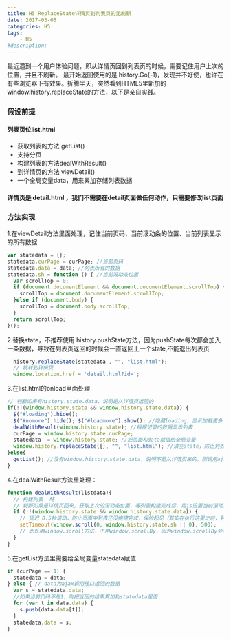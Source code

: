 ```yaml
---
title: H5 ReplaceState详情页到列表页的无刷新
date: 2017-03-05
categories: H5
tags: 
    - H5
#description: 
---
```


最近遇到一个用户体验问题，即从详情页回到列表页的时候，需要记住用户上次的位置，并且不刷新。
最开始返回使用的是 history.Go(-1)，发现并不好使，也许在有些浏览器下有效果。折腾半天，突然看到HTML5里新加的 window.history.replaceState的方法，以下是亲自实践。
<!-- more -->
### 假设前提
#### 列表页位list.html
+ 获取列表的方法 getList()
+ 支持分页
+ 构建列表的方法dealWithResult()
+ 到详情页的方法 viewDetail()
+ 一个全局变量data，用来累加存储列表数据

#### 详情页是 detail.html ，我们不需要在detail页面做任何动作，只需要修改list页面

### 方法实现
1.在viewDetail方法里面处理，记住当前页码、当前滚动条的位置、当前列表显示的所有数据
```js
var statedata = {}; 
statedata.curPage = curPage; //当前页码
statedata.data = data; //列表所有的数据  
statedata.sh = function () { //当前滚动条位置
  var scrollTop = 0;
  if (document.documentElement && document.documentElement.scrollTop) {
    scrollTop = document.documentElement.scrollTop;
  }else if (document.body) {
    scrollTop = document.body.scrollTop;
  }             
  return scrollTop;
}();
```
2.替换state，不推荐使用 history.pushState方法，因为pushState每次都会加入一条数据，导致在列表页返回的时候会一直返回上一个state,不能退出列表页
```js
  history.replaceState(statedata , "", "list.html");
  // 跳转到详情页
  window.location.href = 'detail.html?id=';
```
3.在list.html的onload里面处理
```js
// 判断如果有history.state.data，说明是从详情页返回的
if(!!(window.history.state && window.history.state.data)) {
  $("#loading").hide(); 
  $("#nomore").hide(); $("#loadmore").show(); //隐藏loading，显示加载更多（为了分页）
  dealWithResult(window.history.state); //根据记录的数据显示列表
  curPage = window.history.state.curPage; 
  statedata  = window.history.state; //把页面和data赋值给全局变量
  window.history.replaceState({}, "", "list.html"); //清空state，防止列表页点返回的时候会回到上一个state
}else{
  getList(); //没有window.history.state.data，说明不是从详情页来的，则调用ajax从服务器获取数据
}
```
4.在dealWithResult方法里处理：
```js
function dealWithResult(listdata){
  // 构建列表  略
  // 判断如果是详情页回来，获取上次的滚动条位置，等列表构建完成后，用js设置当前滚动条位置为上次的位置
  if (!!(window.history.state && window.history.state.data)) {
    // 延迟 0.5秒滚动，防止页面中列表还没构建完成，保险起见（其实在执行这里之前，列表页已经构建完成）
    setTimeout(window.scroll(0, window.history.state.sh || 0), 500);
    // 此处用window.scroll方法，不用window.scrollBy，因为window.scrollBy会乱跳
  }
}
```
5.在getList方法里需要给全局变量statedata赋值
```js
if (curPage == 1) { 
  statedata = data; 
} else { // data为ajax调用接口返回的数据
  var s = statedata.data;
  //如果当前页码不是1，则把返回的结果累加到statedata里面
  for (var t in data.data) {
    s.push(data.data[t]);
  }
  statedata.data = s;
}
```
